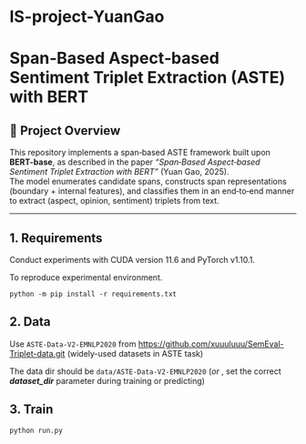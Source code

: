 # IS-project-YuanGao
# Span‑Based Aspect‑based Sentiment Triplet Extraction (ASTE) with BERT

## 🎯 Project Overview

This repository implements a span‑based ASTE framework built upon **BERT-base**, as described in the paper *“Span‑Based Aspect‑based Sentiment Triplet Extraction with BERT”* (Yuan Gao, 2025).  
The model enumerates candidate spans, constructs span representations (boundary + internal features), and classifies them in an end‑to‑end manner to extract (aspect, opinion, sentiment) triplets from text.

---
## 1. Requirements

Conduct experiments with CUDA version 11.6 and PyTorch v1.10.1. 

To reproduce experimental environment.
```
python -m pip install -r requirements.txt
```

## 2. Data

Use `ASTE-Data-V2-EMNLP2020` from https://github.com/xuuuluuu/SemEval-Triplet-data.git
(widely-used datasets in ASTE task)

The data dir should be  ``data/ASTE-Data-V2-EMNLP2020`` (*or* , set the correct ***dataset_dir*** parameter during training or predicting)


## 3. Train

```
python run.py
```



